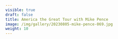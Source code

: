 ```yaml
---
visible: true
draft: false
title: America the Great Tour with Mike Pence
image: /img/gallery/20230805-mike-pence-069.jpg
weight: 10
---
```


